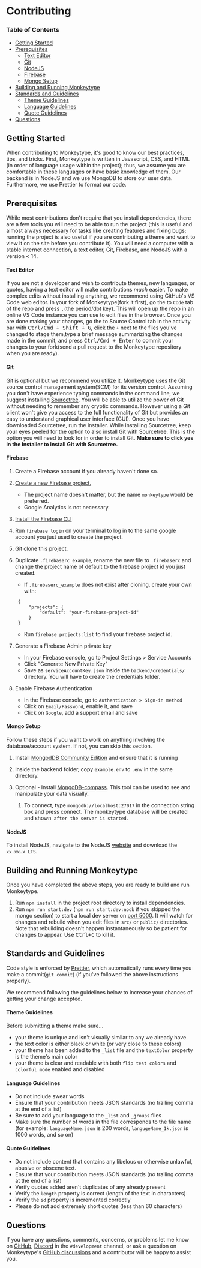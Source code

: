 # Contributing

### **Table of Contents**

- [Getting Started](#getting-started)
- [Prerequisites](#prerequisites)
  - [Text Editor](#text-editor)
  - [Git ](#git)
  - [NodeJS](#nodejs)
  - [Firebase](#firebase)
  - [Mongo Setup](#mongo-setup)
- [Building and Running Monkeytype](#building-and-running-monkeytype)
- [Standards and Guidelines](#standards-and-guidelines)
  - [Theme Guidelines](#theme-guidelines)
  - [Language Guidelines](#language-guidelines)
  - [Quote Guidelines](#quote-guidelines)
- [Questions](#questions)

## Getting Started

When contributing to Monkeytype, it's good to know our best practices, tips, and tricks. First, Monkeytype is written in Javascript, CSS, and HTML (in order of language usage within the project); thus, we assume you are comfortable in these languages or have basic knowledge of them. Our backend is in NodeJS and we use MongoDB to store our user data. Furthermore, we use Prettier to format our code.


## Prerequisites

While most contributions don't require that you install dependencies, there are a few tools you will need to be able to run the project (this is useful and almost always necessary for tasks like creating features and fixing bugs; running the project is also useful if you are contributing a theme and want to view it on the site before you contribute it). You will need a computer with a stable internet connection, a text editor, Git, Firebase, and NodeJS with a version < 14.

#### Text Editor

If you are not a developer and wish to contribute themes, new languages, or quotes, having a text editor will make contributions _much_ easier. To make complex edits without installing anything, we recommend using GitHub's VS Code web editor. In your fork of Monkeytype(fork it first), go the to `Code` tab of the repo and press <kbd>.</kbd>(the period/dot key). This will open up the repo in an online VS Code instance you can use to edit files in the browser. Once you are done making your changes, go the to Source Control tab in the activity bar with <kbd>Ctrl/Cmd + Shift + G</kbd>, click the `+` next to the files you've changed to stage them,type a brief message summarizing the changes made in the commit, and press <kbd>Ctrl/Cmd + Enter</kbd> to commit your changes to your fork(send a pull request to the Monkeytype repository when you are ready).

#### Git

Git is optional but we recommend you utilize it. Monkeytype uses the Git source control management system(SCM) for its version control. Assuming you don't have experience typing commands in the command line, we suggest installing [Sourcetree](https://www.sourcetreeapp.com/). You will be able to utilize the power of Git without needing to remember any cryptic commands. However using a Git client won't give you access to the full functionality of Git but provides an easy to understand graphical user interface (GUI). Once you have downloaded Sourcetree, run the installer. While installing Sourcetree, keep your eyes peeled for the option to also install Git with Sourcetree. This is the option you will need to look for in order to install Git. **Make sure to click yes in the installer to install Git with Sourcetree.**

#### Firebase

1. Create a Firebase account if you already haven't done so.
1. [Create a new Firebase project.](https://console.firebase.google.com/u/0/)

   - The project name doesn't matter, but the name `monkeytype` would be preferred.
   - Google Analytics is not necessary.

1. [Install the Firebase CLI](https://firebase.google.com/docs/cli)
1. Run `firebase login` on your terminal to log in to the same google account you just used to create the project.
1. Git clone this project.
1. Duplicate `.firebaserc_example`, rename the new file to `.firebaserc` and change the project name of default to the firebase project id you just created.

   - If `.firebaserc_example` does not exist after cloning, create your own with:

   ```.firebaserc
    {
        "projects": {
            "default": "your-firebase-project-id"
        }
    }
   ```

   - Run `firebase projects:list` to find your firebase project id.

1. Generate a Firebase Admin private key

   - In your Firebase console, go to Project Settings > Service Accounts
   - Click "Generate New Private Key"
   - Save as `serviceAccountKey.json` inside the `backend/credentials/` directory. You will have to create the credentials folder.

1. Enable Firebase Authentication

   - In the Firebase console, go to `Authentication > Sign-in method`
   - Click on `Email/Password`, enable it, and save
   - Click on `Google`, add a support email and save

#### Mongo Setup

Follow these steps if you want to work on anything involving the database/account system. If not, you can skip this section.

1. Install [MongodDB Community Edition](https://docs.mongodb.com/manual/administration/install-community/) and ensure that it is running

1. Inside the backend folder, copy `example.env` to `.env` in the same directory.

1. Optional - Install [MongoDB-compass](https://www.mongodb.com/try/download/compass?tck=docs_compass). This tool can be used to see and manipulate your data visually.
   1. To connect, type `mongodb://localhost:27017` in the connection string box and press connect. The monkeytype database will be created and shown` after the server is started`.

#### NodeJS

To install NodeJS, navigate to the NodeJS [website](https://nodejs.org/en/) and download the `xx.xx.x LTS`.


## Building and Running Monkeytype

Once you have completed the above steps, you are ready to build and run Monkeytype.

1. Run `npm install` in the project root directory to install dependencies.
1. Run `npm run start:dev` (`npm run start:dev:nodb` if you skipped the mongo section) to start a local dev server on [port 5000](http://localhost:5000). It will watch for changes and rebuild when you edit files in `src/` or `public/` directories. Note that rebuilding doesn't happen instantaneously so be patient for changes to appear. Use <kbd>Ctrl+C</kbd> to kill it.


## Standards and Guidelines

Code style is enforced by [Prettier](https://prettier.io/docs/en/install.html), which automatically runs every time you make a commit(`git commit`) (if you've followed the above instructions properly).

We recommend following the guidelines below to increase your chances of getting your change accepted.

#### Theme Guidelines

<!-- TODO: add screenshots to provide examples for dos and don'ts -->

Before submitting a theme make sure...

- your theme is unique and isn't visually similar to any we already have.
- the text color is either black or white (or very close to these colors)
- your theme has been added to the `_list` file and the `textColor` property is the theme's main color
- your theme is clear and readable with both `flip test colors` and `colorful mode` enabled and disabled

#### Language Guidelines

- Do not include swear words
- Ensure that your contribution meets JSON standards (no trailing comma at the end of a list)
- Be sure to add your language to the `_list` and `_groups` files
- Make sure the number of words in the file corresponds to the file name (for example: `languageName.json` is 200 words, `langugeName_1k.json` is 1000 words, and so on)

#### Quote Guidelines

- Do not include content that contains any libelous or otherwise unlawful, abusive or obscene text.
- Ensure that your contribution meets JSON standards (no trailing comma at the end of a list)
- Verify quotes added aren't duplicates of any already present
- Verify the `length` property is correct (length of the text in characters)
- Verify the `id` property is incremented correctly
- Please do not add extremely short quotes (less than 60 characters)


## Questions

If you have any questions, comments, concerns, or problems let me know on [GitHub](https://github.com/Miodec), [Discord](https://discord.gg/monkeytype) in the `#development` channel, or ask a question on Monkeytype's [GitHub discussions](https://github.com/Miodec/monkeytype/discussions) and a contributor will be happy to assist you.

